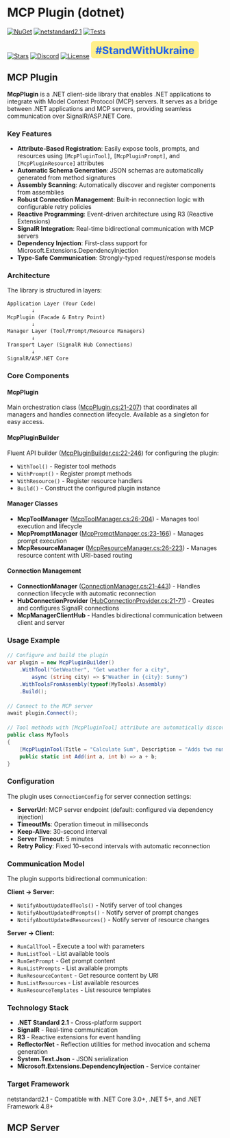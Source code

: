 # MCP Plugin (dotnet)

[![NuGet](https://img.shields.io/nuget/v/com.IvanMurzak.McpPlugin?label=NuGet&labelColor=333A41)](https://www.nuget.org/packages/com.IvanMurzak.McpPlugin/)
[![netstandard2.1](https://img.shields.io/badge/.NET-netstandard2.1-blue?logoColor=white&labelColor=333A41)](https://github.com/IvanMurzak/MCP-Plugin-dotnet)
[![Tests](https://github.com/IvanMurzak/MCP-Plugin-dotnet/actions/workflows/release.yml/badge.svg?branch=main)](https://github.com/IvanMurzak/MCP-Plugin-dotnet/actions/workflows/release.yml)

[![Stars](https://img.shields.io/github/stars/IvanMurzak/MCP-Plugin-dotnet 'Stars')](https://github.com/IvanMurzak/MCP-Plugin-dotnet/stargazers)
[![Discord](https://img.shields.io/badge/Discord-Join-7289da?logo=discord&logoColor=white&labelColor=333A41 'Join')](https://discord.gg/Cgs6nM8BPU)
[![License](https://img.shields.io/github/license/IvanMurzak/MCP-Plugin-dotnet?label=License&labelColor=333A41)](https://github.com/IvanMurzak/MCP-Plugin-dotnet/blob/main/LICENSE)
[![Stand With Ukraine](https://raw.githubusercontent.com/vshymanskyy/StandWithUkraine/main/badges/StandWithUkraine.svg)](https://stand-with-ukraine.pp.ua)

## MCP Plugin

**McpPlugin** is a .NET client-side library that enables .NET applications to integrate with Model Context Protocol (MCP) servers. It serves as a bridge between .NET applications and MCP servers, providing seamless communication over SignalR/ASP.NET Core.

### Key Features

- **Attribute-Based Registration**: Easily expose tools, prompts, and resources using `[McpPluginTool]`, `[McpPluginPrompt]`, and `[McpPluginResource]` attributes
- **Automatic Schema Generation**: JSON schemas are automatically generated from method signatures
- **Assembly Scanning**: Automatically discover and register components from assemblies
- **Robust Connection Management**: Built-in reconnection logic with configurable retry policies
- **Reactive Programming**: Event-driven architecture using R3 (Reactive Extensions)
- **SignalR Integration**: Real-time bidirectional communication with MCP servers
- **Dependency Injection**: First-class support for Microsoft.Extensions.DependencyInjection
- **Type-Safe Communication**: Strongly-typed request/response models

### Architecture

The library is structured in layers:

```text
Application Layer (Your Code)
        ↓
McpPlugin (Facade & Entry Point)
        ↓
Manager Layer (Tool/Prompt/Resource Managers)
        ↓
Transport Layer (SignalR Hub Connections)
        ↓
SignalR/ASP.NET Core
```

### Core Components

#### McpPlugin

Main orchestration class ([McpPlugin.cs:21-207](McpPlugin/McpPlugin.cs#L21-L207)) that coordinates all managers and handles connection lifecycle. Available as a singleton for easy access.

#### McpPluginBuilder

Fluent API builder ([McpPluginBuilder.cs:22-246](McpPlugin/Builder/McpPluginBuilder.cs#L22-L246)) for configuring the plugin:

- `WithTool()` - Register tool methods
- `WithPrompt()` - Register prompt methods
- `WithResource()` - Register resource handlers
- `Build()` - Construct the configured plugin instance

#### Manager Classes

- **McpToolManager** ([McpToolManager.cs:26-204](McpPlugin/Mcp/McpToolManager.cs#L26-L204)) - Manages tool execution and lifecycle
- **McpPromptManager** ([McpPromptManager.cs:23-166](McpPlugin/Mcp/McpPromptManager.cs#L23-L166)) - Manages prompt execution
- **McpResourceManager** ([McpResourceManager.cs:26-223](McpPlugin/Mcp/McpResourceManager.cs#L26-L223)) - Manages resource content with URI-based routing

#### Connection Management

- **ConnectionManager** ([ConnectionManager.cs:21-443](McpPlugin/Network/Connection/ConnectionManager.cs#L21-L443)) - Handles connection lifecycle with automatic reconnection
- **HubConnectionProvider** ([HubConnectionProvider.cs:21-71](McpPlugin/Network/Connection/Provider/HubConnectionProvider.cs#L21-L71)) - Creates and configures SignalR connections
- **McpManagerClientHub** - Handles bidirectional communication between client and server

### Usage Example

```csharp
// Configure and build the plugin
var plugin = new McpPluginBuilder()
    .WithTool("GetWeather", "Get weather for a city",
        async (string city) => $"Weather in {city}: Sunny")
    .WithToolsFromAssembly(typeof(MyTools).Assembly)
    .Build();

// Connect to the MCP server
await plugin.Connect();

// Tool methods with [McpPluginTool] attribute are automatically discovered
public class MyTools
{
    [McpPluginTool(Title = "Calculate Sum", Description = "Adds two numbers")]
    public static int Add(int a, int b) => a + b;
}
```

### Configuration

The plugin uses `ConnectionConfig` for server connection settings:

- **ServerUrl**: MCP server endpoint (default: configured via dependency injection)
- **TimeoutMs**: Operation timeout in milliseconds
- **Keep-Alive**: 30-second interval
- **Server Timeout**: 5 minutes
- **Retry Policy**: Fixed 10-second intervals with automatic reconnection

### Communication Model

The plugin supports bidirectional communication:

**Client → Server:**

- `NotifyAboutUpdatedTools()` - Notify server of tool changes
- `NotifyAboutUpdatedPrompts()` - Notify server of prompt changes
- `NotifyAboutUpdatedResources()` - Notify server of resource changes

**Server → Client:**

- `RunCallTool` - Execute a tool with parameters
- `RunListTool` - List available tools
- `RunGetPrompt` - Get prompt content
- `RunListPrompts` - List available prompts
- `RunResourceContent` - Get resource content by URI
- `RunListResources` - List available resources
- `RunResourceTemplates` - List resource templates

### Technology Stack

- **.NET Standard 2.1** - Cross-platform support
- **SignalR** - Real-time communication
- **R3** - Reactive extensions for event handling
- **ReflectorNet** - Reflection utilities for method invocation and schema generation
- **System.Text.Json** - JSON serialization
- **Microsoft.Extensions.DependencyInjection** - Service container

### Target Framework

netstandard2.1 - Compatible with .NET Core 3.0+, .NET 5+, and .NET Framework 4.8+

## MCP Server
